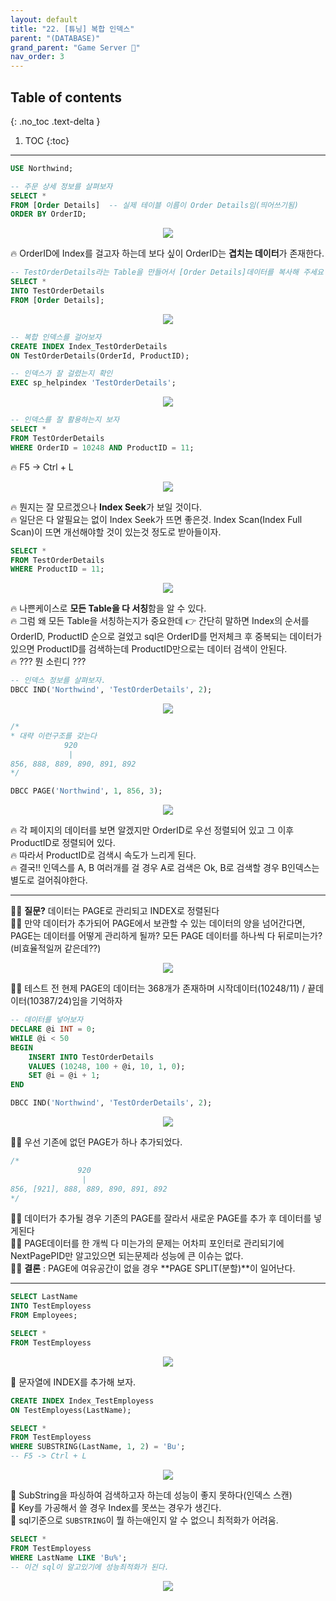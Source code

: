 ```yaml
---
layout: default
title: "22. [튜닝] 복합 인덱스"
parent: "(DATABASE)"
grand_parent: "Game Server 👾"
nav_order: 3
---
```


## Table of contents
{: .no_toc .text-delta }

1. TOC
{:toc}

---

```sql
USE Northwind;

-- 주문 상세 정보를 살펴보자
SELECT *
FROM [Order Details]  -- 실제 테이블 이름이 Order Details임(띄어쓰기됨)
ORDER BY OrderID;
```

<p align="center">
  <img src="https://taehyungs-programming-blog.github.io/blog/assets/images/database/basic-22-1.png"/>
</p>

🔥 OrderID에 Index를 걸고자 하는데 보다 싶이 OrderID는 **겹치는 데이터**가 존재한다.

```sql
-- TestOrderDetails라는 Table을 만들어서 [Order Details]데이터를 복사해 주세요
SELECT *
INTO TestOrderDetails
FROM [Order Details];
```

<p align="center">
  <img src="https://taehyungs-programming-blog.github.io/blog/assets/images/database/basic-22-2.png"/>
</p>

```sql
-- 복합 인덱스를 걸어보자
CREATE INDEX Index_TestOrderDetails
ON TestOrderDetails(OrderId, ProductID);
```

```sql
-- 인덱스가 잘 걸렸는지 확인
EXEC sp_helpindex 'TestOrderDetails';
```

<p align="center">
  <img src="https://taehyungs-programming-blog.github.io/blog/assets/images/database/basic-22-3.png"/>
</p>

```sql
-- 인덱스를 잘 활용하는지 보자
SELECT *
FROM TestOrderDetails
WHERE OrderID = 10248 AND ProductID = 11;
```

🔥 F5 -> Ctrl + L

<p align="center">
  <img src="https://taehyungs-programming-blog.github.io/blog/assets/images/database/basic-22-4.png"/>
</p>

🔥 뭔지는 잘 모르겠으나 **Index Seek**가 보일 것이다.<br>
🔥 일단은 다 알필요는 없이 Index Seek가 뜨면 좋은것. Index Scan(Index Full Scan)이 뜨면 개선해야할 것이 있는것 정도로 받아들이자.

```sql
SELECT *
FROM TestOrderDetails
WHERE ProductID = 11;
```

<p align="center">
  <img src="https://taehyungs-programming-blog.github.io/blog/assets/images/database/basic-22-5.png"/>
</p>

🔥 나쁜케이스로 **모든 Table을 다 서칭**함을 알 수 있다.<br>
🔥 그럼 왜 모든 Table을 서칭하는지가 중요한데 👉 간단히 말하면 Index의 순서를 OrderID, ProductID 순으로 걸었고 sql은 OrderID를 먼저체크 후 중복되는 데이터가 있으면 ProductID를 검색하는데 ProductID만으로는 데이터 검색이 안된다.<br>
🔥 ??? 뭔 소린디 ???

```sql
-- 인덱스 정보를 살펴보자.
DBCC IND('Northwind', 'TestOrderDetails', 2);
```

<p align="center">
  <img src="https://taehyungs-programming-blog.github.io/blog/assets/images/database/basic-22-6.png"/>
</p>

```sql
/*
* 대략 이런구조를 갖는다
            920
             |
856, 888, 889, 890, 891, 892
*/
```

```sql
DBCC PAGE('Northwind', 1, 856, 3);
```

<p align="center">
  <img src="https://taehyungs-programming-blog.github.io/blog/assets/images/database/basic-22-7.png"/>
</p>

🔥 각 페이지의 데이터를 보면 알겠지만 OrderID로 우선 정렬되어 있고 그 이후 ProductID로 정렬되어 있다.<br>
🔥 따라서 ProductID로 검색시 속도가 느리게 된다.<br>
🔥 결국!! 인덱스를 A, B 여러개를 걸 경우 A로 검색은 Ok, B로 검색할 경우 B인덱스는 별도로 걸어줘야한다.

---

🤷‍♂️ **질문?** 데이터는 PAGE로 관리되고 INDEX로 정렬된다<br>
🤷‍♂️ 만약 데이터가 추가되어 PAGE에서 보관할 수 있는 데이터의 양을 넘어간다면, PAGE는 데이터를 어떻게 관리하게 될까? 모든 PAGE 데이터를 하나씩 다 뒤로미는가?(비효율적일꺼 같은데??)

<p align="center">
  <img src="https://taehyungs-programming-blog.github.io/blog/assets/images/database/basic-22-8.png"/>
</p>

🤷‍♂️ 테스트 전 현제 PAGE의 데이터는 368개가 존재하며 시작데이터(10248/11) / 끝데이터(10387/24)임을 기억하자

```sql
-- 데이터를 넣어보자
DECLARE @i INT = 0;
WHILE @i < 50
BEGIN
    INSERT INTO TestOrderDetails
    VALUES (10248, 100 + @i, 10, 1, 0);
    SET @i = @i + 1;
END
```

```sql
DBCC IND('Northwind', 'TestOrderDetails', 2);
```

<p align="center">
  <img src="https://taehyungs-programming-blog.github.io/blog/assets/images/database/basic-22-9.png"/>
</p>

🤷‍♂️ 우선 기존에 없던 PAGE가 하나 추가되었다.

```sql
/*
               920
                |
856, [921], 888, 889, 890, 891, 892
*/
```

🤷‍♂️ 데이터가 추가될 경우 기존의 PAGE를 잘라서 새로운 PAGE를 추가 후 데이터를 넣게된다<br>
🤷‍♂️ PAGE데이터를 한 개씩 다 미는가의 문제는 어차피 포인터로 관리되기에 NextPagePID만 알고있으면 되는문제라 성능에 큰 이슈는 없다.<br>
🤷‍♂️ **결론** : PAGE에 여유공간이 없을 경우 **PAGE SPLIT(분할)**이 일어난다.

---

```sql
SELECT LastName
INTO TestEmployess
FROM Employees;
```

```sql
SELECT *
FROM TestEmployess
```

<p align="center">
  <img src="https://taehyungs-programming-blog.github.io/blog/assets/images/database/basic-22-10.png"/>
</p>

💩 문자열에 INDEX를 추가해 보자.

```sql
CREATE INDEX Index_TestEmployess
ON TestEmployess(LastName);
```

```sql
SELECT *
FROM TestEmployess
WHERE SUBSTRING(LastName, 1, 2) = 'Bu';
-- F5 -> Ctrl + L
```

<p align="center">
  <img src="https://taehyungs-programming-blog.github.io/blog/assets/images/database/basic-22-11.png"/>
</p>

💩 SubString을 파싱하여 검색하고자 하는데 성능이 좋지 못하다(인덱스 스캔)<br>
💩 Key를 가공해서 쓸 경우 Index를 못쓰는 경우가 생긴다.<br>
💩 sql기준으로 `SUBSTRING`이 뭘 하는애인지 알 수 없으니 최적화가 어려움.

```sql
SELECT *
FROM TestEmployess
WHERE LastName LIKE 'Bu%';
-- 이건 sql이 알고있기에 성능최적화가 된다.
```

<p align="center">
  <img src="https://taehyungs-programming-blog.github.io/blog/assets/images/database/basic-22-12.png"/>
</p>